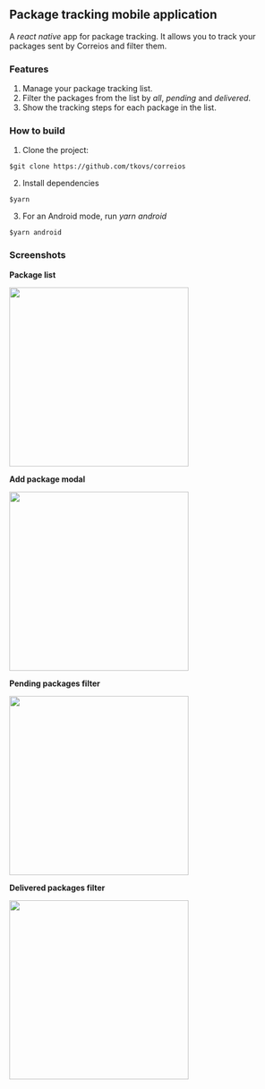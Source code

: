 ## Package tracking mobile application

A *react native* app for package tracking. It allows you to track your packages sent by Correios and filter them.

### Features

1. Manage your package tracking list.
2. Filter the packages from the list by *all*, *pending* and *delivered*.
3. Show the tracking steps for each package in the list.

### How to build

1. Clone the project:

```$git clone https://github.com/tkovs/correios```

2. Install dependencies

```$yarn```

3. For an Android mode, run *yarn android*

```$yarn android```

### Screenshots

**Package list**<br />

<img src="https://i.imgur.com/XfaH5bx.jpg" width="320">


**Add package modal**<br />

<img src="https://i.imgur.com/6b6YfCM.jpg" width="320">

**Pending packages filter**<br />

<img src="https://i.imgur.com/E3Mbi6k.jpg" width="320">

**Delivered packages filter**<br />

<img src="https://i.imgur.com/GysJpd4.jpg" width="320">